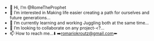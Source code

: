 - 👋 Hi, I’m @RomeTheProphet
- 👀 I’m interested in Making life easier
     creating a path for ourselves and 
     future generations...
- 🌱 I’m currently learning and working 
     Juggling both at the same time...
- 💞️ I’m looking to collaborate on 
     any project-<?...
- 📫 How to reach me...⬇️
     ➡️romariokroutz@gmail.com⬅️
<!---
RomeTheProphet/RomeTheProphet is a ✨ special ✨ repository because its `README.md` (this file) appears on your GitHub profile.
You can click the Preview link to take a look at your changes.
--->
